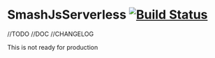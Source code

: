 # SmashJsServerless [![Build Status](https://travis-ci.org/Noxs/SmashJsServerless.svg?branch=master)](https://travis-ci.org/Noxs/SmashJsServerless)
//TODO
//DOC
//CHANGELOG

This is not ready for production

